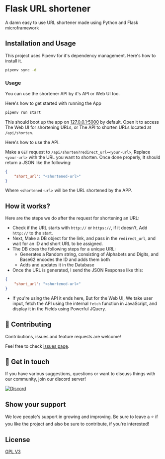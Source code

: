 # Flask URL shortener

A damn easy to use URL shortener made using Python and Flask microframework

## Installation and Usage

This project uses Pipenv for it's dependency management. Here's how to install it.

```sh
pipenv sync -d
```

### Usage

You can use the shortener API by it's API or Web UI too.

Here's how to get started with running the App

```sh
pipenv run start
```

This should boot up the app on [127.0.0.1:5000](http://127.0.0.1:5000) by default. Open it to access
The Web UI for shortening URLs, or The API to shorten URLs located at `/api/shorten`.

Here's how to use the API.

Make a `GET` request to `/api/shorten?redirect_url=<your-url>`, Replace `<your-url>` with the URL
you want to shorten. Once done properly, It should return a JSON like the following:

```json
{
    "short_url": "<shortened-url>"
}
```

Where `<shortened-url>` will be the URL shortened by the APP.

## How it works?

Here are the steps we do after the request for shortening an URL:

- Check if the URL starts with `http://` or `https://`, if it doesn't, Add `http://` to the start.
- Next, Make a DB object for the link, and pass in the `redirect_url`, and wait for an ID and short URL
  to be assigned.
- The DB does the following steps for a unique URL:
  - Generates a Random string, consisting of Alphabets and Digits, and Base62 encodes the ID and adds them both
  - Adds and updates it in the Database
- Once the URL is generated, I send the JSON Response like this:
```json
{
    "short_url": "<shortened-url>"
}
```
- If you're using the API it ends here, But for the Web UI, We take user input, fetch the API using the
  internal `fetch` function in JavaScript, and display it in the Fields using Powerful JQuery.

## 🤝 Contributing

Contributions, issues and feature requests are welcome!

Feel free to check [issues page](https://github.com/janaSunrise/flask-url-shortener/issues). 

## 💬 Get in touch

If you have various suggestions, questions or want to discuss things with our community, join our discord server!

[![Discord](https://discordapp.com/api/guilds/695008516590534758/widget.png?style=shield)](https://discord.gg/cSC5ZZwYGQ)

## Show your support

We love people's support in growing and improving. Be sure to leave a ⭐️ if you like the project and 
also be sure to contribute, if you're interested!

## License

[GPL V3](https://github.com/janaSunrise/flask-url-shortener/blob/main/LICENSE)


